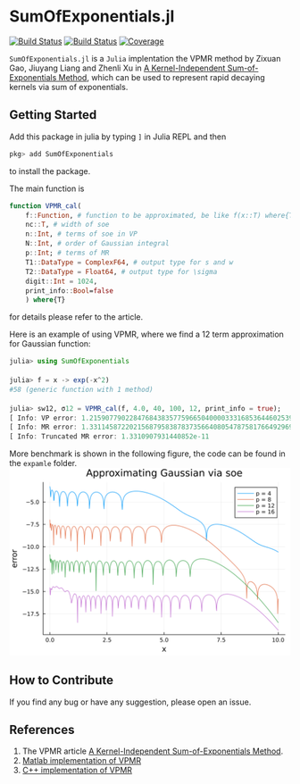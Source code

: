 # SumOfExponentials.jl

[![Build Status](https://github.com/ArrogantGao/SumOfExponentials.jl/actions/workflows/CI.yml/badge.svg?branch=main)](https://github.com/ArrogantGao/SumOfExponentials.jl/actions/workflows/CI.yml?query=branch%3Amain)
[![Build Status](https://travis-ci.com/ArrogantGao/SumOfExponentials.jl.svg?branch=main)](https://travis-ci.com/ArrogantGao/SumOfExponentials.jl)
[![Coverage](https://codecov.io/gh/ArrogantGao/SumOfExponentials.jl/branch/main/graph/badge.svg)](https://codecov.io/gh/ArrogantGao/SumOfExponentials.jl)


`SumOfExponentials.jl` is a `Julia` implentation the VPMR method by Zixuan Gao, Jiuyang Liang and Zhenli Xu in [A Kernel-Independent Sum-of-Exponentials Method](https://link.springer.com/10.1007/s10915-022-01999-1), which can be used to represent rapid decaying kernels via sum of exponentials.

## Getting Started

Add this package in julia by typing `]` in Julia REPL and then
```julia
pkg> add SumOfExponentials
```
to install the package.

The main function is
```julia
function VPMR_cal(
    f::Function, # function to be approximated, be like f(x::T) where{T<:Real}, and make sure it can produce highly accurate result for BigFloat
    nc::T, # width of soe
    n::Int, # terms of soe in VP
    N::Int, # order of Gaussian integral
    p::Int; # terms of MR
    T1::DataType = ComplexF64, # output type for s and w
    T2::DataType = Float64, # output type for \sigma
    digit::Int = 1024,
    print_info::Bool=false
    ) where{T}
```
for details please refer to the article.

Here is an example of using VPMR, where we find a 12 term approximation for Gaussian function:
```julia
julia> using SumOfExponentials

julia> f = x -> exp(-x^2)
#58 (generic function with 1 method)

julia> sw12, σ12 = VPMR_cal(f, 4.0, 40, 100, 12, print_info = true);
[ Info: VP error: 1.2159077902284768438357759665040000333168536446025393484114289668230574315365e-12
[ Info: MR error: 1.331145872202156879583878373566408054787581766492969993446545399873793531071339e-11
[ Info: Truncated MR error: 1.3310907931440852e-11
```

More benchmark is shown in the following figure, the code can be found in the `expamle` folder.
![](examples/Gaussian.png)

## How to Contribute

If you find any bug or have any suggestion, please open an issue.

## References

1. The VPMR article [A Kernel-Independent Sum-of-Exponentials Method](https://link.springer.com/10.1007/s10915-022-01999-1).
2. [Matlab implementation of VPMR](https://github.com/ZXGao97/VPMR)
3. [C++ implementation of VPMR](https://github.com/TLCFEM/vpmr)
